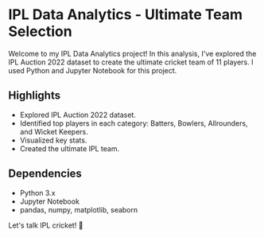 # IPL Data Analytics - Ultimate Team Selection

Welcome to my IPL Data Analytics project! In this analysis, I've explored the IPL Auction 2022 dataset to create the ultimate cricket team of 11 players. I used Python and Jupyter Notebook for this project.

## Highlights

- Explored IPL Auction 2022 dataset.
- Identified top players in each category: Batters, Bowlers, Allrounders, and Wicket Keepers.
- Visualized key stats.
- Created the ultimate IPL team.

## Dependencies

- Python 3.x
- Jupyter Notebook
- pandas, numpy, matplotlib, seaborn


Let's talk IPL cricket! 🏏
